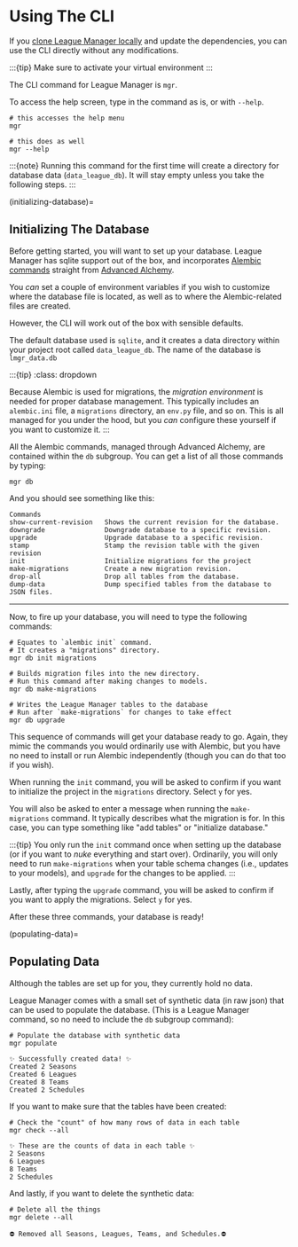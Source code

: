# Using The CLI

If you [clone League Manager locally](#installing-from-git) and update the dependencies, you can use the CLI directly without any modifications.

:::{tip}
Make sure to activate your virtual environment
:::

The CLI command for League Manager is `mgr`.

To access the help screen, type in the command as is, or with `--help`.


```shell
# this accesses the help menu
mgr

# this does as well
mgr --help
```

:::{note}
Running this command for the first time will create a directory for database data (`data_league_db`). It will stay empty unless you take the following steps.
:::

(initializing-database)=
## Initializing The Database

Before getting started, you will want to set up your database. League Manager has sqlite support out of the box, and incorporates [Alembic commands](https://alembic.sqlalchemy.org/en/latest/api/commands.html) straight from [Advanced Alchemy](https://docs.advanced-alchemy.litestar.dev/latest/).

You _can_ set a couple of environment variables if you wish to customize where the database file is located, as well as to where the Alembic-related files are created.

However, the CLI will work out of the box with sensible defaults.

The default database used is `sqlite`, and it creates a data directory within your project root called `data_league_db`. The name of the database is `lmgr_data.db`

:::{tip}
:class: dropdown

Because Alembic is used for migrations, the _migration environment_ is needed for proper database management. This typically includes an `alembic.ini` file, a `migrations` directory, an `env.py` file, and so on. This is all managed for you under the hood, but you _can_ configure these yourself if you want to customize it.
:::

All the Alembic commands, managed through Advanced Alchemy, are contained within the `db` subgroup. You can get a list of all those commands by typing:

```shell
mgr db
```
And you should see something like this:

```text
Commands
show-current-revision   Shows the current revision for the database.
downgrade               Downgrade database to a specific revision.
upgrade                 Upgrade database to a specific revision.
stamp                   Stamp the revision table with the given revision
init                    Initialize migrations for the project
make-migrations         Create a new migration revision.
drop-all                Drop all tables from the database.
dump-data               Dump specified tables from the database to JSON files.
```

***

Now, to fire up your database, you will need to type the following commands:

```shell
# Equates to `alembic init` command.
# It creates a "migrations" directory.
mgr db init migrations

# Builds migration files into the new directory.
# Run this command after making changes to models.
mgr db make-migrations

# Writes the League Manager tables to the database
# Run after `make-migrations` for changes to take effect
mgr db upgrade
```

This sequence of commands will get your database ready to go. Again, they mimic the commands you would ordinarily use with Alembic, but you have no need to install or run Alembic independently (though you can do that too if you wish).

When running the `init` command, you will be asked to confirm if you want to initialize the project in the `migrations` directory. Select `y` for yes.

You will also be asked to enter a message when running the `make-migrations` command. It typically describes what the migration is for. In this case, you can type something like "add tables" or "initialize database."



:::{tip}
You only run the `init` command once when setting up the database (or if you want to _nuke_ everything and start over). Ordinarily, you will only need to run `make-migrations` when your table schema changes (i.e., updates to your models), and `upgrade` for the changes to be applied.
:::

Lastly, after typing the `upgrade` command, you will be asked to confirm if you want to apply the migrations. Select `y` for yes.

After these three commands, your database is ready!

(populating-data)=
## Populating Data

Although the tables are set up for you, they currently hold no data.

League Manager comes with a small set of synthetic data (in raw json) that can be used to populate the database. (This is a League Manager command, so no need to include the `db` subgroup command):

```shell
# Populate the database with synthetic data
mgr populate
```

```text
✨ Successfully created data! ✨
Created 2 Seasons
Created 6 Leagues
Created 8 Teams
Created 2 Schedules
```

If you want to make sure that the tables have been created:

```shell
# Check the "count" of how many rows of data in each table
mgr check --all
```
```text
✨ These are the counts of data in each table ✨
2 Seasons
6 Leagues
8 Teams
2 Schedules
```

And lastly, if you want to delete the synthetic data:

```shell
# Delete all the things
mgr delete --all
```

```text
⛔ Removed all Seasons, Leagues, Teams, and Schedules.⛔
```

